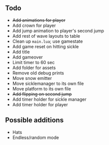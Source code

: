 ## Todo
- ~~Add animations for player~~
- Add crown for player
- Add jump animation to player's second jump
- Add rest of wave layouts to table
- Clean up `main.lua`; use gamestate
- Add game reset on hitting sickle
- Add title
- Add gameover
- Limit timer to 60 sec
- Add folder for assets 
- Remove old debug prints
- Move snow emitter 
- Move sicklemanager to its own file
- Move platform to its own file
- ~~Add flipping on second jump~~
- Add timer holder for sickle manager
- Add timer holder for player

## Possible additions
- Hats
- Endless/random mode

